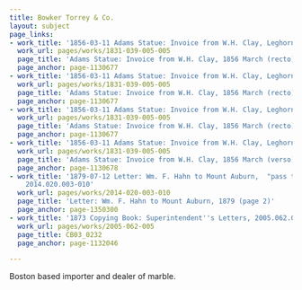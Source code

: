 ```yaml
---
title: Bowker Torrey & Co.
layout: subject
page_links:
- work_title: '1856-03-11 Adams Statue: Invoice from W.H. Clay, Leghorn, 1831.039.005-005'
  work_url: pages/works/1831-039-005-005
  page_title: 'Adams Statue: Invoice from W.H. Clay, 1856 March (recto)'
  page_anchor: page-1130677
- work_title: '1856-03-11 Adams Statue: Invoice from W.H. Clay, Leghorn, 1831.039.005-005'
  work_url: pages/works/1831-039-005-005
  page_title: 'Adams Statue: Invoice from W.H. Clay, 1856 March (recto)'
  page_anchor: page-1130677
- work_title: '1856-03-11 Adams Statue: Invoice from W.H. Clay, Leghorn, 1831.039.005-005'
  work_url: pages/works/1831-039-005-005
  page_title: 'Adams Statue: Invoice from W.H. Clay, 1856 March (recto)'
  page_anchor: page-1130677
- work_title: '1856-03-11 Adams Statue: Invoice from W.H. Clay, Leghorn, 1831.039.005-005'
  work_url: pages/works/1831-039-005-005
  page_title: 'Adams Statue: Invoice from W.H. Clay, 1856 March (verso)'
  page_anchor: page-1130678
- work_title: '1879-07-12 Letter: Wm. F. Hahn to Mount Auburn,  "pass to the grounds,"
    2014.020.003-010'
  work_url: pages/works/2014-020-003-010
  page_title: 'Letter: Wm. F. Hahn to Mount Auburn, 1879 (page 2)'
  page_anchor: page-1350300
- work_title: '1873 Copying Book: Superintendent''s Letters, 2005.062.005'
  work_url: pages/works/2005-062-005
  page_title: CB03_0232
  page_anchor: page-1132046

---
```

<p>Boston based importer and dealer of marble.</p>